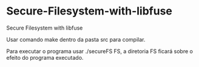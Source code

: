 # Secure-Filesystem-with-libfuse
Secure Filesystem with libfuse


Usar comando make dentro da pasta src para compilar.

Para executar o programa usar ./secureFS FS, a diretoria FS ficará sobre o efeito do programa executado.
